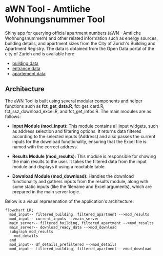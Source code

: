 # aWN Tool - Amtliche Wohnungsnummer Tool

Shiny app for querying official apartment numbers (aWN - Amtliche Wohnungsnummern) and other related information such as energy sources, building details, and apartment sizes from the City of Zurich's Building and Apartment Registry. The data is obtained from the Open Data portal of the city of Zurich and is available here:

-   [building data](https://data.stadt-zuerich.ch/dataset/geo_gebaeude__und_wohnungsregister_der_stadt_zuerich__gwz__gemaess_gwr_datenmodell/resource/0dc7e4f2-09dd-4054-a14f-9ee8e6d5b2bb)
-   [entrance data](https://data.stadt-zuerich.ch/dataset/geo_gebaeude__und_wohnungsregister_der_stadt_zuerich__gwz__gemaess_gwr_datenmodell/resource/22094869-a3f4-44a1-a49d-a9d7dc80253a)
-   [apartement data](https://data.stadt-zuerich.ch/dataset/geo_gebaeude__und_wohnungsregister_der_stadt_zuerich__gwz__gemaess_gwr_datenmodell/resource/69aeb436-4718-4b56-a7b5-452f37a97147)

## Architecture

The aWN Tool is built using several modular components and helper functions such as **fct_get_data.R**, fct_get_card.R, fct_ssz_download_excel.R, and fct_get_infos.R. The main modules are as follows:

-   **Input Module (mod_input)**: This module contains all input widgets, such as address selection and filtering options. It returns data filtered according to the selected inputs (Address) and also passes the current inputs for the download functionality, ensuring that the Excel file is named with the correct address.

-   **Results Module (mod_results)**: This module is responsible for showing the main results to the user. It takes the filtered data from the input module and displays it using a reactable table.

-   **Download Module (mod_download)**: Handles the download functionality and gathers inputs from the results module, along with some static inputs (like the filename and Excel arguments), which are prepared in the main server logic.

Below is a visual represenation of the application's architecture:

``` mermaid
flowchart LR;
  mod_input-- filtered_building, filtered_apartment -->mod_results
  mod_input-- current_inputs -->main_server
  main_server-- filtered_building, filtered_apartment -->mod_results
  main_server-- download_ready_data -->mod_download
  subgraph mod_results
    mod_details
  end
  mod_input-- df_details_prefiltered -->mod_details
  mod_input-- filtered_building, filtered_apartment -->mod_download
```
